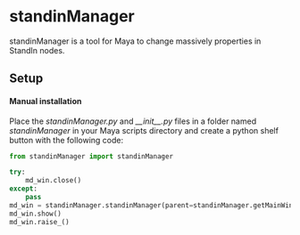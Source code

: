 # standinManager
standinManager is a tool for Maya to change massively properties in StandIn nodes.

## Setup

#### Manual installation

Place the *standinManager.py* and *\_\_init\_\_.py* files in a folder named *standinManager* in your Maya scripts directory and create a python shelf button with the following code:

```python
from standinManager import standinManager

try:
    md_win.close()
except:
    pass
md_win = standinManager.standinManager(parent=standinManager.getMainWindow())
md_win.show()
md_win.raise_()
```
